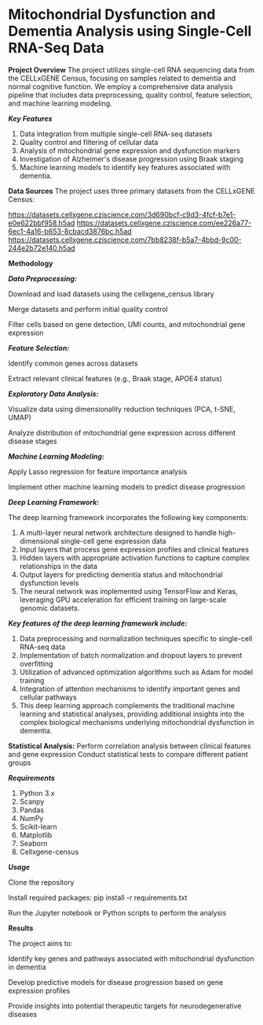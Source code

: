 # Mitochondrial Dysfunction and Dementia Analysis using Single-Cell RNA-Seq Data
**Project Overview**
The project utilizes single-cell RNA sequencing data from the CELLxGENE Census, focusing on samples related to dementia and normal cognitive function. We employ a comprehensive data analysis pipeline that includes data preprocessing, quality control, feature selection, and machine learning modeling.

***Key Features***
1. Data integration from multiple single-cell RNA-seq datasets
2. Quality control and filtering of cellular data
3. Analysis of mitochondrial gene expression and dysfunction markers
4. Investigation of Alzheimer's disease progression using Braak staging
5. Machine learning models to identify key features associated with dementia.

**Data Sources**
The project uses three primary datasets from the CELLxGENE Census:

https://datasets.cellxgene.cziscience.com/3d690bcf-c9d3-4fcf-b7e1-e0e622bbf958.h5ad
https://datasets.cellxgene.cziscience.com/ee226a77-6ec1-4a16-b653-8cbacd3876bc.h5ad
https://datasets.cellxgene.cziscience.com/7bb8238f-b5a7-4bbd-9c00-244e2b72e140.h5ad

**Methodology**

***Data Preprocessing:***

Download and load datasets using the cellxgene_census library

Merge datasets and perform initial quality control

Filter cells based on gene detection, UMI counts, and mitochondrial gene expression

***Feature Selection:***

Identify common genes across datasets

Extract relevant clinical features (e.g., Braak stage, APOE4 status)

***Exploratory Data Analysis:***

Visualize data using dimensionality reduction techniques (PCA, t-SNE, UMAP)

Analyze distribution of mitochondrial gene expression across different disease stages

***Machine Learning Modeling:***

Apply Lasso regression for feature importance analysis

Implement other machine learning models to predict disease progression


***Deep Learning Framework:***

The deep learning framework incorporates the following key components:

1. A multi-layer neural network architecture designed to handle high-dimensional single-cell gene expression data
2. Input layers that process gene expression profiles and clinical features
3. Hidden layers with appropriate activation functions to capture complex relationships in the data
4. Output layers for predicting dementia status and mitochondrial dysfunction levels
5. The neural network was implemented using TensorFlow and Keras, leveraging GPU acceleration for efficient training on large-scale genomic datasets.

***Key features of the deep learning framework include:***
1. Data preprocessing and normalization techniques specific to single-cell RNA-seq data
2. Implementation of batch normalization and dropout layers to prevent overfitting
3. Utilization of advanced optimization algorithms such as Adam for model training
4. Integration of attention mechanisms to identify important genes and cellular pathways
6. This deep learning approach complements the traditional machine learning and statistical analyses, providing additional insights into the complex biological mechanisms underlying mitochondrial dysfunction in dementia.


**Statistical Analysis:**
Perform correlation analysis between clinical features and gene expression
Conduct statistical tests to compare different patient groups

***Requirements***
1. Python 3.x
2. Scanpy
3. Pandas
4. NumPy
5. Scikit-learn
6. Matplotlib
7. Seaborn
8. Cellxgene-census

***Usage***

Clone the repository

Install required packages: pip install -r requirements.txt

Run the Jupyter notebook or Python scripts to perform the analysis

**Results**

The project aims to:

Identify key genes and pathways associated with mitochondrial dysfunction in dementia

Develop predictive models for disease progression based on gene expression profiles

Provide insights into potential therapeutic targets for neurodegenerative diseases
